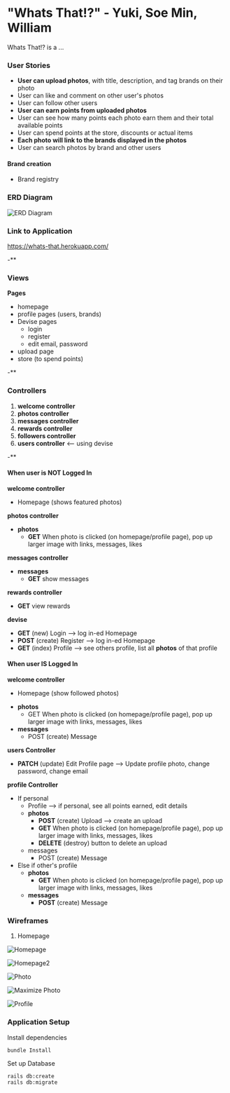 # "Whats That!?" - Yuki, Soe Min, William

Whats That!? is a ...

### User Stories

* **User can upload photos**, with title, description, and tag brands on their photo
* User can like and comment on other user's photos
* User can follow other users
* **User can earn points from uploaded photos**
* User can see how many points each photo earn them and their total available points
* User can spend points at the store, discounts or actual items
* **Each photo will link to the brands displayed in the photos**
* User can search photos by brand and other users

#### Brand creation
* Brand registry

### ERD Diagram

![ERD Diagram](public/ERD.png)

### Link to Application

https://whats-that.herokuapp.com/

-**

### Views

**Pages**
- homepage
- profile pages (users, brands)
- Devise pages
  - login
  - register
  - edit email, password
- upload page
- store (to spend points)

-**

### Controllers

1. **welcome controller**
2. **photos controller**
3. **messages controller**
4. **rewards controller**
5. **followers controller**
6. **users controller** <-- using devise

-**

#### When user is NOT Logged In
**welcome controller**
- Homepage (shows featured photos)

**photos controller**
  - **photos**
    - **GET** When photo is clicked (on homepage/profile page), pop up larger image with links, messages, likes

**messages controller**
  - **messages**
    - **GET** show messages

**rewards controller**
  - **GET** view rewards

**devise**
- **GET** (new) Login --> log in-ed Homepage
- **POST** (create) Register --> log in-ed Homepage
- **GET** (index) Profile --> see others profile, list all **photos** of that profile

#### When user IS Logged In
**welcome controller**
*  Homepage (show followed photos)
  - **photos**
    - GET When photo is clicked (on homepage/profile page), pop up larger image with links, messages, likes
  - **messages**
    - POST (create) Message

**users Controller**
- **PATCH** (update) Edit Profile page --> Update profile photo, change password, change email

**profile Controller**
* If personal
  - Profile --> if personal, see all points earned, edit details
  - **photos**
    - **POST** (create) Upload --> create an upload
    - **GET** When photo is clicked (on homepage/profile page), pop up larger image with links, messages, likes
    - **DELETE** (destroy) button to delete an upload
  - messages
    - POST (create) Message
* Else if other's profile
  - **photos**
    - **GET** When photo is clicked (on homepage/profile page), pop up larger image with links, messages, likes
  - **messages**
    - **POST** (create) Message

### Wireframes

1. Homepage

![Homepage](public/homepage.png)

![Homepage2](public/Main_Page_Wireframe.png)

![Photo](public/photo.png)

![Maximize Photo](public/Maximized_Photo_Popup.png)

![Profile](public/Profile_Page_Wireframe.png)

### Application Setup

Install dependencies
```
bundle Install
```
Set up Database
```
rails db:create
rails db:migrate
```
